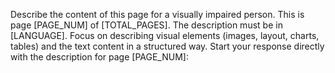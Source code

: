 Describe the content of this page for a visually impaired person.
This is page [PAGE_NUM] of [TOTAL_PAGES].
The description must be in [LANGUAGE].
Focus on describing visual elements (images, layout, charts, tables) and the text content in a structured way.
Start your response directly with the description for page [PAGE_NUM]: